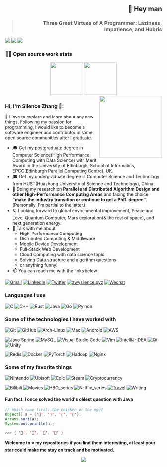 <h2 align="right">👋 Hey man</h2>
<blockquote>
  <h3 align="right">Three Great Virtues of A Programmer: Laziness, Impatience, and Hubris</h3>
</blockquote>

<p>
  <img src="http://views.whatilearened.today/views/github/Zwysilence/views.svg"/>
  <a href="https://github.com/Zwysilence/"><img src="https://img.shields.io/github/followers/Zwysilence?color=%234CC61E&label=GitHub%20Followers%20%3A"/></a>
  <a href="https://github.com/Zwysilence/"><img src="https://badges.frapsoft.com/os/v2/open-source.svg?v=103"/></a>
</p>

<!--
**Zwysilence/Zwysilence** is a ✨ _special_ ✨ repository because its `README.md` (this file) appears on your GitHub profile.

Here are some ideas to get you started:

- 🔭 I'm currently working on ...
- 🌱 I'm currently learning ...
- 👯 I'm looking to collaborate on ...
- 🤔 I'm looking for help with ...
- 💬 Ask me about ...
- 📫 How to reach me: ...
- 😄 Pronouns: ...
- ⚡ Fun fact: ...
-->

<!---->

### 👨‍💻 Open source work stats
<div align=center>
  <img align="" height="105px" src="https://github-readme-stats.vercel.app/api?username=Zwysilence&hide_title=true&hide_border=true&show_icons=true&include_all_commits=true&line_height=21&theme=ayu-mirage&count_private=true" />
  <img align="" height="105px" src="https://github-readme-stats.vercel.app/api/top-langs/?username=Zwysilence&hide_title=true&hide_border=true&theme=ayu-mirage&layout=compact" />
</div>

<img align='right' src='https://octodex.github.com/images/catstello.png' width='200px'>

### Hi, I'm Silence Zhang 🎉:
:raising_hand: I love to explore and learn about any new things. Following my passion for programming, I would like to become a software engineer and contributor in some open source communities after I graduate.

- 🎓 Get my postgraduate degree in Computer Science(High Performance Computing with Data Science) with Merit Award in the University of Edinburgh, School of Informatics, EPCC(Edinburgh Parallel Computing Centre), UK.
- 🎓 Get my undergraduate degree in Computer Science and Technology from HUST(Huazhong University of Science and Technology), China.
- :test_tube: Doing my research on **Parallel and Distributed Algorithm Design and other High-Performance Computing Areas** and facing the choice **"make the industry transition or continue to get a PhD. degree"**. (Personally, I'm partial to the latter.) 
- 🪐 Looking forward to global environmental improvement, Peace and Love, Quantum Computer, Mars exploration(& the rest of space), and next generation energy.
- :speech_balloon: Talk with me about 
  * High-Performance Computing
  * Distributed Computing & Middleware 
  * Mobile Device Development
  * Full-Stack Web Development
  * Cloud Computing with data science topic
  * Solving Data structure and algorithm questions
  * or anything funny!
- :mailbox: You can reach me with the links below

[![Gmail](https://img.shields.io/badge/-GMAIL-D14836?style=for-the-badge&logo=gmail&logoColor=white)](mailto:Zhangwuyan01@gmail.com)
[![LinkedIn](https://img.shields.io/badge/-LINKEDIN-0077B5?style=for-the-badge&logo=linkedin&logoColor=white)](https://www.linkedin.com/in/silencezhang/)
[![Twitter](https://img.shields.io/badge/-Twitter-1DA1F2?style=for-the-badge&logo=twitter&logoColor=white)](https://twitter.com/Silence_zwy)
[![zwysilence.xyz](https://img.shields.io/badge/-ZWYSILENCE.XYZ-000000?style=for-the-badge&logo=react&logoColor=white)](https://zwysilence.xyz/)
[![Wechat](https://img.shields.io/badge/-WeChat-7BB32E?style=for-the-badge&logo=wechat&logoColor=white)](./wechatQR.png)

### Languages I use

![C](https://img.shields.io/badge/-C-000000?style=flat&logo=c&colorA=444444)
![C++](https://img.shields.io/badge/-C++-000000?style=flat&logo=c%2B%2B&colorA=444444&logoColor=00599C)
![Rust](https://img.shields.io/badge/-Rust-000000?style=flat&logo=rust&logoColor=FF7100&colorA=444444)
![Java](https://img.shields.io/badge/-Java-000000?style=flat&logo=java&colorA=444444&logoColor=F29400)
![Go](https://img.shields.io/badge/-Go-000000?style=flat&logo=go&colorA=444444)
![Python](https://img.shields.io/badge/-Python-000000?style=flat&logo=python&colorA=444444)

### Some of the technologies I have worked with

![Git](https://img.shields.io/badge/-Git-000000?style=flat&logo=git&logoColor=F05032&colorA=444444)
![GitHub](https://img.shields.io/badge/-GitHub-000000?style=flat&logo=github&logoColor=white&colorA=444444)
![Arch-Linux](https://img.shields.io/badge/-Arch_Linux-000000?style=flat&logo=arch-linux&logoColor=FCC624&colorA=444444)
![Mac](https://img.shields.io/badge/-MacOS-000000?style=flat&logo=apple&logoColor=999999&colorA=444444)
![Android](https://img.shields.io/badge/-Android-000000?style=flat&logo=android&logoColor=3DDC84&colorA=444444)
![AWS](https://img.shields.io/badge/-AWS-000000?&logo=Amazon-AWS&logoColor=FF9900&colorA=444444)

![Java Spring](https://img.shields.io/badge/-Spring-000000?style=flat&logo=spring&logoColor=6DB33F&colorA=444444)
![MySQL](https://img.shields.io/badge/-MySQL-000000?style=flat&logo=MySQL&logoColor=70CBF4&colorA=444444)
![Visual Studio Code](https://img.shields.io/badge/-VSCode-000000?style=flat&logo=visual-studio-code&logoColor=007ACC&colorA=444444)
![Vim](https://img.shields.io/badge/-Vim-000000?style=flat&logo=vim&logoColor=019733&colorA=444444)
![IntelliJ-IDEA](https://aleen42.github.io/badges/src/idea.svg)
![Qt](https://img.shields.io/badge/-Qt-000000?style=flat&logo=qt&logoColor=41CD52&colorA=444444)
![Unity](https://img.shields.io/badge/-Unity-000000?style=flat&logo=unity&logoColor=white&colorA=444444)

![Redis](https://img.shields.io/badge/-Redis-000000?style=flat&logo=redis&logoColor=DC382D&colorA=444444)
![Docker](https://img.shields.io/badge/-Docker-000000?style=flat&logo=docker&logoColor=2496ED&colorA=444444)
![PyTorch](https://img.shields.io/badge/-PyTorch-000000?style=flat&logo=pyTorch&logoColor=EE4C2C&colorA=444444)
![Hadoop](https://img.shields.io/badge/-Hadoop-000000?style=flat&logo=apache-hadoop&logoColor=FFD000&colorA=444444)
![Nginx](https://img.shields.io/badge/-Nginx-000000?style=flat&logo=nginx&logoColor=009639&colorA=444444)


### Some of my favorite things

![Nintendo](https://img.shields.io/badge/Silence-Nintendo-444444?style=social&logo=Nintendo-Switch&logoColor=E60012)
![Ubisoft](https://img.shields.io/badge/ZzSilenzZ-Ubisoft-444444?style=social&logo=ubisoft&logoColor=2088FF)
![Epic](https://img.shields.io/badge/一胜一负_原地踏步-Epic-444444?style=social&logo=epic-games&logoColor=black)
![Steam](https://img.shields.io/badge/人生有梦_各自精彩-Steam-444444?style=social&logo=steam&logoColor=025E8C)
![Cryptocurrency](https://img.shields.io/badge/-Cryptocurrency-444444?style=social&logo=bitcoin&logoColor=F7931A)

![Bilibili](https://img.shields.io/badge/ZzsilencezZ-Bilibili-444444?style=social&logo=bilibili&logoColor=00A1D6)
![Movies](https://img.shields.io/badge/Weekly-Movies-444444?style=social&logo=the-movie-database&logoColor=01D277)
![HBO_series](https://img.shields.io/badge/HBO-TV_series-444444?style=social&logo=hbo&logoColor=00A4DE)
![Netflix_series](https://img.shields.io/badge/Netflix-TV_series-444444?style=social&logo=netflix&logoColor=E50914)
[![Travel](https://img.shields.io/badge/Enjoy_Life-Travel-444444?style=social&logo=airbnb&logoColor=FF5A5F)](https://www.google.com/maps/d/embed?mid=1bwKHTXFNg8mpvUOwCeSz7G9EAU35o3CH)
![Writing](https://img.shields.io/badge/-Writing-444444?style=social&logo=latex&logoColor=008080)



#### Fun fact: I once solved the world's oldest question with Java

```java
// Which came first: the chicken or the egg?
Object[] a = {'🥚', '🐣', '🐥', '🐔'};
Arrays.sort(a);
System.out.println(a);

>>> { '🐔', '🐣', '🐥', '🥚' }
```

**Welcome to ⭐ my repositories if you find them interesting, at least your star could make me stay on track and be motivated.**


<div align=center>
  <a href="https://www.youtube.com/watch?v=b-Cr0EWwaTk">
    <img align='middle' src='./universe.gif'>
  </a>
</div>

